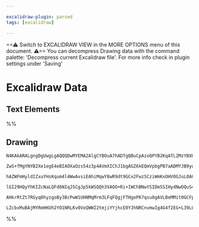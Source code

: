 ```yaml
---

excalidraw-plugin: parsed
tags: [excalidraw]

---
```

==⚠  Switch to EXCALIDRAW VIEW in the MORE OPTIONS menu of this document. ⚠== You can decompress Drawing data with the command palette: 'Decompress current Excalidraw file'. For more info check in plugin settings under 'Saving'


# Excalidraw Data
## Text Elements
%%
## Drawing
```compressed-json
N4KAkARALgngDgUwgLgAQQQDwMYEMA2AlgCYBOuA7hADTgQBuCpAzoQPYB2KqATLZMzYBXUtiRoIACyhQ4zZAHoFAc0JRJQgEYA6bGwC2CgF7N6hbEcK4OCtptbErHALRY8RMpWdx8Q1TdIEfARcZgRmBShcZQUebTiANho6IIR9BA4oZm4AbXAwUDAiiBJuCABxHgBJTXoAOQBpAEEAMwSmgCEjCk0ARmwADRgAEQAFZKLIWEQy3FJSNip+Ysxu

ZwS+fMgYNYB2Xe1egE4eBIAOXaOzs54z3p4AVmXIChJ1bgAGZ6kEQmVpbgPB7aADMYJB9yuNzuj2+1mUwU+32YUAWAGsEABhNj4NikMoAYl6CGJxImxU0uGwaOUCyEHGI2Nx+IkqOszDgcwyUHJkBahHw+AAyrBERJBB5eRAUeiEAB1N6SbibSbS1FsDEimBi9AS0rfOn/DjhbJoXrfNic7BqHZmj5fLYQWnCOBVYim1A5AC63xa5HSbu4HCEgu+

hAZWFmHyldIZxuYHsKqum4l4WwAvsiEAhiMqwY8wR9dt9GCx2FwzSCziWmKxOHVOGJuL0ACy7BIJD4JFs8YuOwjMYapKA57gtAhhb6aYQMgCiwXSmQ9wdDjqEcGIuBHubNuxBCRBDxbbdOne+RA4aKDIfw57Y1NHaHH+EnjrgbHDWVyWzAeUmRQdf8wA+H8fR/P9/0A/8gVBcFIWuW57geUCtjA1V8FCKBsX0fQ1G3UYP0ya9V1VFE5igDpw0cDh

lGI29HQyYhKIZcNaLQFd6NIqJSCgJp5kWSQQh3VAOO+Ri+IWChBNwYSIDmSSIHydNwDQuS4DgEUt1TJNoEE9IyiIf4eWWBhCAQCgOipGlY0ZHE8UJFpHKc8kIGwERAkyKoR30EVZSZeyJCJElgpctz5m5Ly0ks6lnXpWzmTKNkOA5LkiJMsKPKgSL9AAMQFYVRVTaUcX1fJXPciLvN8jV5UVZV0oqzyqvVTVCrKPVcwa8KmrSAAlYQjRNZsusy7K

AHkrRtZt7RGyq0hyzgoBy3BcPwW1UHNMqMrm3LFqFQgjFTHgoPK7qsu8gAVLBeMMit0GCFpjK2xrzrSTSeIkgShLo2aev0WcGU+qTvokeTFhc5hsAWQUBm4FsEj7YpIeh/AAE1uBBLtDhbLtYTKow2AMbgk0gegCCEVNeiU37Xv0fq4vjD0IBslzaRIfbDp+sq2figLUBJiAOhxWSCUxI4xbFnKcqlXqEGUEM5kJWdhmV5WpcUopM2es7qoxCaoH

LZcbxMuBAjMYRmHKUh2YO1NRLKv0VoQWWI2tmjiYYjhcE0YJhNRCnvmwIg4G4f2EG+L39LQMOLSEKAL1TMPqbKuwACsEGwLIhS9uAAFk2GIBAAe932xwnBBwC1vkBXCYnlPTIA==
```
%%